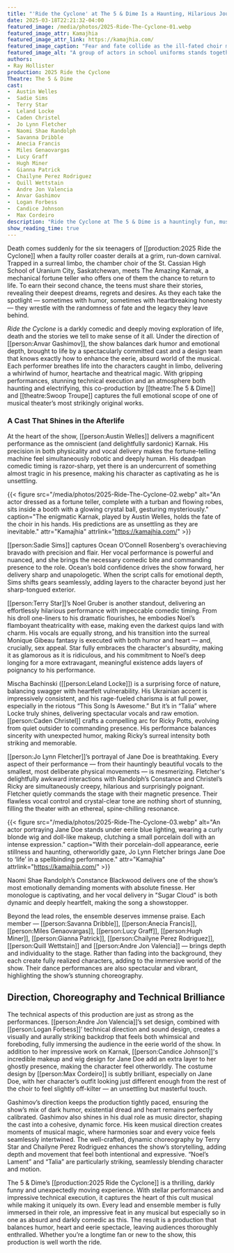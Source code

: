 ```yaml
---
title: "'Ride the Cyclone' at The 5 & Dime Is a Haunting, Hilarious Journey Beyond the Grave"
date: 2025-03-18T22:21:32-04:00
featured_image: /media/photos/2025-Ride-The-Cyclone-01.webp
featured_image_attr: Kamajhia
featured_image_attr_link: https://kamajhia.com/
featured_image_caption: "Fear and fate collide as the ill-fated choir members realize their journey is far from over."
featured_image_alt: "A group of actors in school uniforms stands together on stage, looking wide-eyed and tense under dramatic lighting, with a carnival-like set behind them."
authors: 
- Ray Hollister
production: 2025 Ride the Cyclone
Theatre: The 5 & Dime
cast: 
-  Austin Welles
-  Sadie Sims
-  Terry Star
-  Leland Locke
-  Caden Christel
-  Jo Lynn Fletcher
-  Naomi Shae Randolph
-  Savanna Dribble
-  Anecia Francis
-  Miles Genaovargas
-  Lucy Graff
-  Hugh Miner
-  Gianna Patrick
-  Chailyne Perez Rodriguez
-  Quill Wettstain
-  Andre Jon Valencia
-  Anvar Gashimov
-  Logan Forbess
-  Candice Johnson
-  Max Cordeiro
description: "Ride the Cyclone at The 5 & Dime is a hauntingly fun, must-see musical with stellar performances and eerie visuals. A darkly hilarious afterlife journey!"
show_reading_time: true
---
```

Death comes suddenly for the six teenagers of [[production:2025 Ride the Cyclone]] when a faulty roller coaster derails at a grim, run-down carnival. Trapped in a surreal limbo, the chamber choir of the St. Cassian High School of Uranium City, Saskatchewan, meets The Amazing Karnak, a mechanical fortune teller who offers one of them the chance to return to life. To earn their second chance, the teens must share their stories, revealing their deepest dreams, regrets and desires. As they each take the spotlight — sometimes with humor, sometimes with heartbreaking honesty — they wrestle with the randomness of fate and the legacy they leave behind.

*Ride the Cyclone* is a darkly comedic and deeply moving exploration of life, death and the stories we tell to make sense of it all. Under the direction of [[person:Anvar Gashimov]], the show balances dark humor and emotional depth, brought to life by a spectacularly committed cast and a design team that knows exactly how to enhance the eerie, absurd world of the musical. Each performer breathes life into the characters caught in limbo, delivering a whirlwind of humor, heartache and theatrical magic. With gripping performances, stunning technical execution and an atmosphere both haunting and electrifying, this co-production by [[theatre:The 5 & Dime]] and [[theatre:Swoop Troupe]] captures the full emotional scope of one of musical theater’s most strikingly original works.

### A Cast That Shines in the Afterlife

At the heart of the show, [[person:Austin Welles]] delivers a magnificent performance as the omniscient (and delightfully sardonic) Karnak. His precision in both physicality and vocal delivery makes the fortune-telling machine feel simultaneously robotic and deeply human. His deadpan comedic timing is razor-sharp, yet there is an undercurrent of something almost tragic in his presence, making his character as captivating as he is unsettling.

{{< figure src="/media/photos/2025-Ride-The-Cyclone-02.webp" alt="An actor dressed as a fortune teller, complete with a turban and flowing robes, sits inside a booth with a glowing crystal ball, gesturing mysteriously." caption="The enigmatic Karnak, played by Austin Welles, holds the fate of the choir in his hands. His predictions are as unsettling as they are inevitable." attr="Kamajhia"  attrlink="https://kamajhia.com/" >}}

[[person:Sadie Sims]] captures Ocean O’Connell Rosenberg's overachieving bravado with precision and flair. Her vocal performance is powerful and nuanced, and she brings the necessary comedic bite and commanding presence to the role. Ocean’s bold confidence drives the show forward, her delivery sharp and unapologetic. When the script calls for emotional depth, Sims shifts gears seamlessly, adding layers to the character beyond just her sharp-tongued exterior.

[[person:Terry Star]]’s Noel Gruber is another standout, delivering an effortlessly hilarious performance with impeccable comedic timing. From his droll one-liners to his dramatic flourishes, he embodies Noel’s flamboyant theatricality with ease, making even the darkest quips land with charm. His vocals are equally strong, and his transition into the surreal Monique Gibeau fantasy is executed with both humor and heart — and, crucially, sex appeal. Star fully embraces the character's absurdity, making it as glamorous as it is ridiculous, and his commitment to Noel’s deep longing for a more extravagant, meaningful existence adds layers of poignancy to his performance.

Mischa Bachinski ([[person:Leland Locke]]) is a surprising force of nature, balancing swagger with heartfelt vulnerability. His Ukrainian accent is impressively consistent, and his rage-fueled charisma is at full power, especially in the riotous “This Song Is Awesome.” But it’s in “Talia” where Locke truly shines, delivering spectacular vocals and raw emotion. [[person:Caden Christel]] crafts a compelling arc for Ricky Potts, evolving from quiet outsider to commanding presence. His performance balances sincerity with unexpected humor, making Ricky’s surreal intensity both striking and memorable.

[[person:Jo Lynn Fletcher]]’s portrayal of Jane Doe is breathtaking. Every aspect of their performance — from their hauntingly beautiful vocals to the smallest, most deliberate physical movements — is mesmerizing. Fletcher's delightfully awkward interactions with Randolph’s Constance and Christel’s Ricky are simultaneously creepy, hilarious and surprisingly poignant. Fletcher quietly commands the stage with their magnetic presence. Their flawless vocal control and crystal-clear tone are nothing short of stunning, filling the theater with an ethereal, spine-chilling resonance.

{{< figure src="/media/photos/2025-Ride-The-Cyclone-03.webp" alt="An actor portraying Jane Doe stands under eerie blue lighting, wearing a curly blonde wig and doll-like makeup, clutching a small porcelain doll with an intense expression." caption="With their porcelain-doll appearance, eerie stillness and haunting, otherworldly gaze, Jo Lynn Fletcher brings Jane Doe to ‘life’ in a spellbinding performance."  attr="Kamajhia"  attrlink="https://kamajhia.com/" >}}

Naomi Shae Randolph’s Constance Blackwood delivers one of the show’s most emotionally demanding moments with absolute finesse. Her monologue is captivating, and her vocal delivery in "Sugar Cloud" is both dynamic and deeply heartfelt, making the song a showstopper.

Beyond the lead roles, the ensemble deserves immense praise. Each member — [[person:Savanna Dribble]], [[person:Anecia Francis]], [[person:Miles Genaovargas]], [[person:Lucy Graff]], [[person:Hugh Miner]], [[person:Gianna Patrick]], [[person:Chailyne Perez Rodriguez]], [[person:Quill Wettstain]] and [[person:Andre Jon Valencia]] — brings depth and individuality to the stage. Rather than fading into the background, they each create fully realized characters, adding to the immersive world of the show. Their dance performances are also spectacular and vibrant, highlighting the show’s stunning choreography.

## Direction, Choreography and Technical Brilliance

The technical aspects of this production are just as strong as the performances. [[person:Andre Jon Valencia]]’s set design, combined with [[person:Logan Forbess]]’ technical direction and sound design, creates a visually and aurally striking backdrop that feels both whimsical and foreboding, fully immersing the audience in the eerie world of the show. In addition to her impressive work on Karnak, [[person:Candice Johnson]]'s incredible makeup and wig design for Jane Doe add an extra layer to her ghostly presence, making the character feel otherworldly.  The costume design by [[person:Max Cordeiro]] is subtly brilliant, especially on Jane Doe, with her character’s outfit looking just different enough from the rest of the choir to feel slightly off-kilter — an unsettling but masterful touch.

Gashimov’s direction keeps the production tightly paced, ensuring the show’s mix of dark humor, existential dread and heart remains perfectly calibrated. Gashimov also shines in his dual role as music director, shaping the cast into a cohesive, dynamic force. His keen musical direction creates moments of musical magic, where harmonies soar and every voice feels seamlessly intertwined. The well-crafted, dynamic choreography by Terry Star and Chailyne Perez Rodriguez enhances the show’s storytelling, adding depth and movement that feel both intentional and expressive. “Noel’s Lament” and “Talia” are particularly striking, seamlessly blending character and motion.

The 5 & Dime’s [[production:2025 Ride the Cyclone]] is a thrilling, darkly funny and unexpectedly moving experience. With stellar performances and impressive technical execution, it captures the heart of this cult musical while making it uniquely its own. Every lead and ensemble member is fully immersed in their role, an impressive feat in any musical but especially so in one as absurd and darkly comedic as this. The result is a production that balances humor, heart and eerie spectacle, leaving audiences thoroughly enthralled. Whether you’re a longtime fan or new to the show, this production is well worth the ride. 